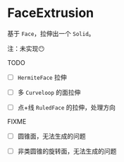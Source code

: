 # FaceExtrusion

基于 `Face`，拉伸出一个 `Solid`。



注：未实现😶



TODO

- [ ] `HermiteFace` 拉伸
- [ ] 多 `Curveloop` 的面拉伸
- [ ] 点+线 `RuledFace` 的拉伸，处理方向



FIXME

- [ ] 圆锥面，无法生成的问题
- [ ] 非类圆锥的旋转面，无法生成的问题

